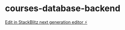 # courses-database-backend

[Edit in StackBlitz next generation editor ⚡️](https://stackblitz.com/~/github.com/chauhan-akshay123/courses-database-backend)